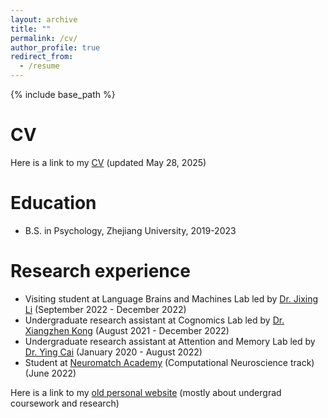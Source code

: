 ```yaml
---
layout: archive
title: ""
permalink: /cv/
author_profile: true
redirect_from:
  - /resume
---
```


{% include base_path %}

CV
======
Here is a link to my <a href="/new-site/files/CV_20250528.pdf" target="_blank" rel="noopener">CV</a> (updated May 28, 2025)

Education
======
* B.S. in Psychology, Zhejiang University, 2019-2023

Research experience
======
* Visiting student at Language Brains and Machines Lab led by <a href="https://scholars.cityu.edu.hk/en/persons/jixing-li(b06f2301-6298-4bd0-98f5-5be78d4a148e).html" target="_blank" rel="noopener">Dr. Jixing Li</a> (September 2022 - December 2022)
* Undergraduate research assistant at Cognomics Lab led by <a href="https://scholar.google.com/citations?user=AGsaPnQAAAAJ&hl=en" target="_blank" rel="noopener">Dr. Xiangzhen Kong</a> (August 2021 - December 2022)
* Undergraduate research assistant at Attention and Memory Lab led by <a href="https://scholar.google.com/citations?user=b5N1lhgAAAAJ" target="_blank" rel="noopener">Dr. Ying Cai</a> (January 2020 - August 2022)
* Student at <a href="https://neuromatch.io/courses/" target="_blank" rel="noopener">Neuromatch Academy</a> (Computational Neuroscience track) (June 2022)

  
Here is a link to my <a href="https://onelyn.github.io" target="_blank" rel="noopener">old personal website</a> (mostly about undergrad coursework and research)
